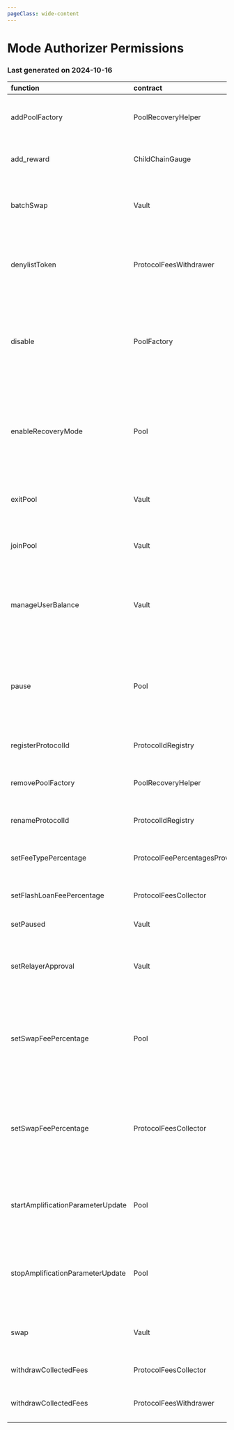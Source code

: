 ```yaml
---
pageClass: wide-content
---
```


# Mode Authorizer Permissions

### Last generated on 2024-10-16

| function                          | contract                       | callerNames                                                                   | callerAddresses                                                                                                                                                                                                                                    | deployments                                                                                                                                                                                                                                                                                                                                                                                             | description                                                                                                                                                                                                                                                      |
|:----------------------------------|:-------------------------------|:------------------------------------------------------------------------------|:---------------------------------------------------------------------------------------------------------------------------------------------------------------------------------------------------------------------------------------------------|:--------------------------------------------------------------------------------------------------------------------------------------------------------------------------------------------------------------------------------------------------------------------------------------------------------------------------------------------------------------------------------------------------------|:-----------------------------------------------------------------------------------------------------------------------------------------------------------------------------------------------------------------------------------------------------------------|
| addPoolFactory                    | PoolRecoveryHelper             | ['multisigs/lm']                                                              | ['[0x9ff471F9f98F42E5151C7855fD1b5aa906b1AF7e](https://modescan.io//address/0x9ff471F9f98F42E5151C7855fD1b5aa906b1AF7e)']                                                                                                                          | ['[20221123-pool-recovery-helper](https://github.com/balancer/balancer-deployments/blob/master/tasks/20221123-pool-recovery-helper)']                                                                                                                                                                                                                                                                   | Adds a Pool Factory and all pools it created to the [poolRecoveryHelper](https://forum.balancer.fi/t/bip-121-permission-granting-recovery-mode/4045#grant-the-following-roles-to-the-balancer-labs-ops-multisigs-on-each-network-5) for monitoring.              |
| add_reward                        | ChildChainGauge                | ['multisigs/lm']                                                              | ['[0x9ff471F9f98F42E5151C7855fD1b5aa906b1AF7e](https://modescan.io//address/0x9ff471F9f98F42E5151C7855fD1b5aa906b1AF7e)']                                                                                                                          | ['[20230316-child-chain-gauge-factory-v2](https://github.com/balancer/balancer-deployments/blob/master/tasks/20230316-child-chain-gauge-factory-v2)']                                                                                                                                                                                                                                                   | Enables a reward token for direct incentives on a gauge.                                                                                                                                                                                                         |
| batchSwap                         | Vault                          | ['20231031-batch-relayer-v6/BalancerRelayer']                                 | ['[0xb541765F540447646A9545E0A4800A0Bacf9E13D](https://modescan.io//address/0xb541765F540447646A9545E0A4800A0Bacf9E13D)']                                                                                                                          | ['[20210418-vault](https://github.com/balancer/balancer-deployments/blob/master/tasks/20210418-vault)']                                                                                                                                                                                                                                                                                                 | Allow a relayer to make a multihop trade or source liquidity from multiple pools on a users behalf.  [Relayer permissions notes](https://github.com/BalancerMaxis/multisig-ops/blob/staging/docs/Authorizer/vault_permissions.md).                               |
| denylistToken                     | ProtocolFeesWithdrawer         | ['multisigs/emergency']                                                       | ['[0x66C4b8Ba38a7B57495b7D0581f25784E629516c2](https://modescan.io//address/0x66C4b8Ba38a7B57495b7D0581f25784E629516c2)']                                                                                                                          | ['[20220517-protocol-fee-withdrawer](https://github.com/balancer/balancer-deployments/blob/master/tasks/20220517-protocol-fee-withdrawer)']                                                                                                                                                                                                                                                             | Adds a token to the ProtocolFeeWithdrawer deny list which prevents the withdrawal of that token from the ProtocolFeeCollector.                                                                                                                                   |
| disable                           | PoolFactory                    | ['multisigs/emergency']                                                       | ['[0x66C4b8Ba38a7B57495b7D0581f25784E629516c2](https://modescan.io//address/0x66C4b8Ba38a7B57495b7D0581f25784E629516c2)']                                                                                                                          | ['[20230320-weighted-pool-v4](https://github.com/balancer/balancer-deployments/blob/master/tasks/20230320-weighted-pool-v4)', '[20230411-managed-pool-v2](https://github.com/balancer/balancer-deployments/blob/master/tasks/20230411-managed-pool-v2)', '[20240223-composable-stable-pool-v6](https://github.com/balancer/balancer-deployments/blob/master/tasks/20240223-composable-stable-pool-v6)'] | Disables new creation of pools from a pool factory.                                                                                                                                                                                                              |
| enableRecoveryMode                | Pool                           | ['multisigs/emergency', '20221123-pool-recovery-helper/PoolRecoveryHelper']   | ['[0x66C4b8Ba38a7B57495b7D0581f25784E629516c2](https://modescan.io//address/0x66C4b8Ba38a7B57495b7D0581f25784E629516c2)', '[0x4132f7AcC9dB7A6cF7BE2Dd3A9DC8b30C7E6E6c8](https://modescan.io//address/0x4132f7AcC9dB7A6cF7BE2Dd3A9DC8b30C7E6E6c8)'] | ['[20230320-weighted-pool-v4](https://github.com/balancer/balancer-deployments/blob/master/tasks/20230320-weighted-pool-v4)', '[20230411-managed-pool-v2](https://github.com/balancer/balancer-deployments/blob/master/tasks/20230411-managed-pool-v2)', '[20240223-composable-stable-pool-v6](https://github.com/balancer/balancer-deployments/blob/master/tasks/20240223-composable-stable-pool-v6)'] | Puts a pool into [Recovery Mode](https://medium.com/@0xSkly/inside-balancer-code-recoverymode-9af34ce5ab72).                                                                                                                                                     |
| exitPool                          | Vault                          | ['20231031-batch-relayer-v6/BalancerRelayer']                                 | ['[0xb541765F540447646A9545E0A4800A0Bacf9E13D](https://modescan.io//address/0xb541765F540447646A9545E0A4800A0Bacf9E13D)']                                                                                                                          | ['[20210418-vault](https://github.com/balancer/balancer-deployments/blob/master/tasks/20210418-vault)']                                                                                                                                                                                                                                                                                                 | Allow a relayer to remove liquidity from a pool on the user's behalf.  [Relayer permissions notes](https://github.com/BalancerMaxis/multisig-ops/blob/staging/docs/Authorizer/vault_permissions.md).                                                             |
| joinPool                          | Vault                          | ['20231031-batch-relayer-v6/BalancerRelayer']                                 | ['[0xb541765F540447646A9545E0A4800A0Bacf9E13D](https://modescan.io//address/0xb541765F540447646A9545E0A4800A0Bacf9E13D)']                                                                                                                          | ['[20210418-vault](https://github.com/balancer/balancer-deployments/blob/master/tasks/20210418-vault)']                                                                                                                                                                                                                                                                                                 | Allow a relayer to add liquidity to a pool on the user's behalf.   [Relayer permissions notes](https://github.com/BalancerMaxis/multisig-ops/blob/staging/docs/Authorizer/vault_permissions.md).                                                                 |
| manageUserBalance                 | Vault                          | ['20231031-batch-relayer-v6/BalancerRelayer']                                 | ['[0xb541765F540447646A9545E0A4800A0Bacf9E13D](https://modescan.io//address/0xb541765F540447646A9545E0A4800A0Bacf9E13D)']                                                                                                                          | ['[20210418-vault](https://github.com/balancer/balancer-deployments/blob/master/tasks/20210418-vault)']                                                                                                                                                                                                                                                                                                 | Utilize existing Vault allowances and internal balances so that a user does not have to re-approve the new relayer for each token. [Relayer permissions notes](https://github.com/BalancerMaxis/multisig-ops/blob/staging/docs/Authorizer/vault_permissions.md). |
| pause                             | Pool                           | ['multisigs/emergency']                                                       | ['[0x66C4b8Ba38a7B57495b7D0581f25784E629516c2](https://modescan.io//address/0x66C4b8Ba38a7B57495b7D0581f25784E629516c2)']                                                                                                                          | ['[20230320-weighted-pool-v4](https://github.com/balancer/balancer-deployments/blob/master/tasks/20230320-weighted-pool-v4)', '[20230411-managed-pool-v2](https://github.com/balancer/balancer-deployments/blob/master/tasks/20230411-managed-pool-v2)', '[20240223-composable-stable-pool-v6](https://github.com/balancer/balancer-deployments/blob/master/tasks/20240223-composable-stable-pool-v6)'] | Stops trading in a pool.  Proportinal withdraws are still possible.                                                                                                                                                                                              |
| registerProtocolId                | ProtocolIdRegistry             | ['multisigs/lm']                                                              | ['[0x9ff471F9f98F42E5151C7855fD1b5aa906b1AF7e](https://modescan.io//address/0x9ff471F9f98F42E5151C7855fD1b5aa906b1AF7e)']                                                                                                                          | ['[20230223-protocol-id-registry](https://github.com/balancer/balancer-deployments/blob/master/tasks/20230223-protocol-id-registry)']                                                                                                                                                                                                                                                                   | Registers a protocol in the linear pool protocol registry.                                                                                                                                                                                                       |
| removePoolFactory                 | PoolRecoveryHelper             | ['multisigs/lm']                                                              | ['[0x9ff471F9f98F42E5151C7855fD1b5aa906b1AF7e](https://modescan.io//address/0x9ff471F9f98F42E5151C7855fD1b5aa906b1AF7e)']                                                                                                                          | ['[20221123-pool-recovery-helper](https://github.com/balancer/balancer-deployments/blob/master/tasks/20221123-pool-recovery-helper)']                                                                                                                                                                                                                                                                   | Removes a Pool Factory and all pools it created to the [poolRecoveryHelper](https://forum.balancer.fi/t/bip-121-permission-granting-recovery-mode/4045#grant-the-following-roles-to-the-balancer-labs-ops-multisigs-on-each-network-5) for monitoring.           |
| renameProtocolId                  | ProtocolIdRegistry             | ['multisigs/lm']                                                              | ['[0x9ff471F9f98F42E5151C7855fD1b5aa906b1AF7e](https://modescan.io//address/0x9ff471F9f98F42E5151C7855fD1b5aa906b1AF7e)']                                                                                                                          | ['[20230223-protocol-id-registry](https://github.com/balancer/balancer-deployments/blob/master/tasks/20230223-protocol-id-registry)']                                                                                                                                                                                                                                                                   | Rename a protocolId in the linear pool protocol registry.                                                                                                                                                                                                        |
| setFeeTypePercentage              | ProtocolFeePercentagesProvider | ['multisigs/dao']                                                             | ['[0x4f22C2784Cbd2B24a172566491Ee73fee1A63c2e](https://modescan.io//address/0x4f22C2784Cbd2B24a172566491Ee73fee1A63c2e)']                                                                                                                          | ['[20220725-protocol-fee-percentages-provider](https://github.com/balancer/balancer-deployments/blob/master/tasks/20220725-protocol-fee-percentages-provider)']                                                                                                                                                                                                                                         | Sets the protocol fee for a particular fee type for this deployment.                                                                                                                                                                                             |
| setFlashLoanFeePercentage         | ProtocolFeesCollector          | ['20220725-protocol-fee-percentages-provider/ProtocolFeePercentagesProvider'] | ['[0x85a80afee867aDf27B50BdB7b76DA70f1E853062](https://modescan.io//address/0x85a80afee867aDf27B50BdB7b76DA70f1E853062)']                                                                                                                          | ['[20210418-vault](https://github.com/balancer/balancer-deployments/blob/master/tasks/20210418-vault)']                                                                                                                                                                                                                                                                                                 | Sets the protocol fee charged on flash loans for this deployment.                                                                                                                                                                                                |
| setPaused                         | Vault                          | ['multisigs/emergency']                                                       | ['[0x66C4b8Ba38a7B57495b7D0581f25784E629516c2](https://modescan.io//address/0x66C4b8Ba38a7B57495b7D0581f25784E629516c2)']                                                                                                                          | ['[20210418-vault](https://github.com/balancer/balancer-deployments/blob/master/tasks/20210418-vault)']                                                                                                                                                                                                                                                                                                 | Stops all trading activity involving the vault.                                                                                                                                                                                                                  |
| setRelayerApproval                | Vault                          | ['20231031-batch-relayer-v6/BalancerRelayer']                                 | ['[0xb541765F540447646A9545E0A4800A0Bacf9E13D](https://modescan.io//address/0xb541765F540447646A9545E0A4800A0Bacf9E13D)']                                                                                                                          | ['[20210418-vault](https://github.com/balancer/balancer-deployments/blob/master/tasks/20210418-vault)']                                                                                                                                                                                                                                                                                                 | Approve the relayer on the user's behalf (user must still provide a signed message). [Relayer permissions notes](https://github.com/BalancerMaxis/multisig-ops/blob/staging/docs/Authorizer/vault_permissions.md).                                               |
| setSwapFeePercentage              | Pool                           | ['multisigs/lm']                                                              | ['[0x9ff471F9f98F42E5151C7855fD1b5aa906b1AF7e](https://modescan.io//address/0x9ff471F9f98F42E5151C7855fD1b5aa906b1AF7e)']                                                                                                                          | ['[20230320-weighted-pool-v4](https://github.com/balancer/balancer-deployments/blob/master/tasks/20230320-weighted-pool-v4)', '[20240223-composable-stable-pool-v6](https://github.com/balancer/balancer-deployments/blob/master/tasks/20240223-composable-stable-pool-v6)']                                                                                                                            | **Pools:** Authorize change of swap fees for pools that delegate ownership to Balancer Governance: 0xba1ba1... **Deployments**: Sets the protocol fee charged on swaps for this deployment.                                                                      |
| setSwapFeePercentage              | ProtocolFeesCollector          | ['20220725-protocol-fee-percentages-provider/ProtocolFeePercentagesProvider'] | ['[0x85a80afee867aDf27B50BdB7b76DA70f1E853062](https://modescan.io//address/0x85a80afee867aDf27B50BdB7b76DA70f1E853062)']                                                                                                                          | ['[20210418-vault](https://github.com/balancer/balancer-deployments/blob/master/tasks/20210418-vault)']                                                                                                                                                                                                                                                                                                 | **Pools:** Authorize change of swap fees for pools that delegate ownership to Balancer Governance: 0xba1ba1... **Deployments**: Sets the protocol fee charged on swaps for this deployment.                                                                      |
| startAmplificationParameterUpdate | Pool                           | ['multisigs/lm']                                                              | ['[0x9ff471F9f98F42E5151C7855fD1b5aa906b1AF7e](https://modescan.io//address/0x9ff471F9f98F42E5151C7855fD1b5aa906b1AF7e)']                                                                                                                          | ['[20240223-composable-stable-pool-v6](https://github.com/balancer/balancer-deployments/blob/master/tasks/20240223-composable-stable-pool-v6)']                                                                                                                                                                                                                                                         | Start ramping up or down the A factor of a stableswap pool that delegated ownership to Balancer Governance: 0xba1ba1...                                                                                                                                          |
| stopAmplificationParameterUpdate  | Pool                           | ['multisigs/lm']                                                              | ['[0x9ff471F9f98F42E5151C7855fD1b5aa906b1AF7e](https://modescan.io//address/0x9ff471F9f98F42E5151C7855fD1b5aa906b1AF7e)']                                                                                                                          | ['[20240223-composable-stable-pool-v6](https://github.com/balancer/balancer-deployments/blob/master/tasks/20240223-composable-stable-pool-v6)']                                                                                                                                                                                                                                                         | Stop A-factor change leaving the A-Factor at its currently set value on a stableswap pool that delegated ownership to Balancer Governance: 0xba1ba1...                                                                                                           |
| swap                              | Vault                          | ['20231031-batch-relayer-v6/BalancerRelayer']                                 | ['[0xb541765F540447646A9545E0A4800A0Bacf9E13D](https://modescan.io//address/0xb541765F540447646A9545E0A4800A0Bacf9E13D)']                                                                                                                          | ['[20210418-vault](https://github.com/balancer/balancer-deployments/blob/master/tasks/20210418-vault)']                                                                                                                                                                                                                                                                                                 | Allow a relayer to trade within a single pool on the user's behalf. [Relayer permissions notes](https://github.com/BalancerMaxis/multisig-ops/blob/staging/docs/Authorizer/vault_permissions.md).                                                                |
| withdrawCollectedFees             | ProtocolFeesCollector          | ['20220517-protocol-fee-withdrawer/ProtocolFeesWithdrawer']                   | ['[0x9Ac3E70dB606659Bf32D4BdFbb687AD193FD1F5B](https://modescan.io//address/0x9Ac3E70dB606659Bf32D4BdFbb687AD193FD1F5B)']                                                                                                                          | ['[20210418-vault](https://github.com/balancer/balancer-deployments/blob/master/tasks/20210418-vault)']                                                                                                                                                                                                                                                                                                 | Allows the withdrawal of collected protocol fees.                                                                                                                                                                                                                |
| withdrawCollectedFees             | ProtocolFeesWithdrawer         | ['multisigs/lm']                                                              | ['[0x9ff471F9f98F42E5151C7855fD1b5aa906b1AF7e](https://modescan.io//address/0x9ff471F9f98F42E5151C7855fD1b5aa906b1AF7e)']                                                                                                                          | ['[20220517-protocol-fee-withdrawer](https://github.com/balancer/balancer-deployments/blob/master/tasks/20220517-protocol-fee-withdrawer)']                                                                                                                                                                                                                                                             | Allows the withdrawal of collected protocol fees.                                                                                                                                                                                                                |